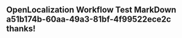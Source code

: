 <properties
ms.topic="hero-topic"
ms.test1="hero-topic"
ms.test2="test"/>

## OpenLocalization Workflow Test MarkDown a51b174b-60aa-49a3-81bf-4f99522ece2c thanks!
